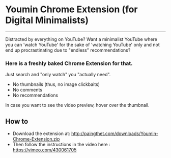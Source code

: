 # Youmin Chrome Extension (for Digital Minimalists)
--------------------------------------------------

Distracted by everything on YouTube? Want a minimalist YouTube where you can 'watch YouTube' for the sake of 'watching YouTube' only and not end up procrastinating due to "endless" recommendations? 

### Here is a freshly baked Chrome Extension for that.

Just search and "only watch" you "actually need".

* No thumbnails (thus, no image clickbaits)
* No comments
* No recommendations

In case you want to see the video preview, hover over the thumbnail.

## How to

* Download the extension at: http://paingthet.com/downloads/Youmin-Chrome-Extension.zip
* Then follow the instructions in the video here : https://vimeo.com/430061705
